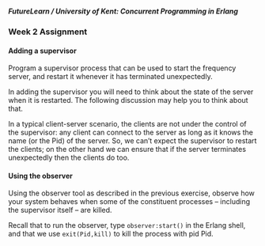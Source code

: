##### FutureLearn / University of Kent: Concurrent Programming in Erlang
### Week 2 Assignment


#### Adding a supervisor
Program a supervisor process that can be used to start the frequency server, and 
restart it whenever it has terminated unexpectedly.

In adding the supervisor you will need to think about the state of the server 
when it is restarted. The following discussion may help you to think about that.

In a typical client-server scenario, the clients are not under the control of 
the supervisor: any client can connect to the server as long as it knows the 
name (or the Pid) of the server. So, we can’t expect the supervisor to restart 
the clients; on the other hand we can ensure that if the server terminates 
unexpectedly then the clients do too.


#### Using the observer
Using the observer tool as described in the previous exercise, observe how your
system behaves when some of the constituent processes – including the supervisor
itself – are killed.

Recall that to run the observer, type `observer:start()` in the Erlang shell, 
and that we use `exit(Pid,kill)` to kill the process with pid Pid.
